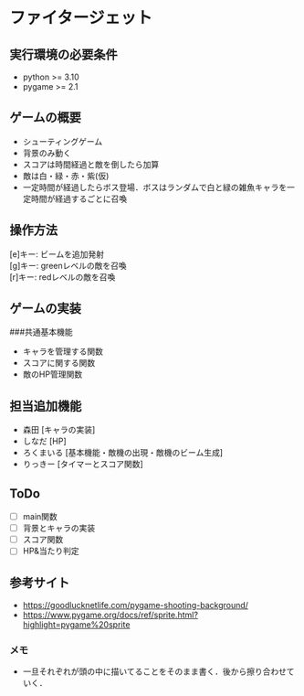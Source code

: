 # ファイタージェット

## 実行環境の必要条件
* python >= 3.10
* pygame >= 2.1

## ゲームの概要
- シューティングゲーム
- 背景のみ動く
- スコアは時間経過と敵を倒したら加算
- 敵は白・緑・赤・紫(仮)
- 一定時間が経過したらボス登場．ボスはランダムで白と緑の雑魚キャラを一定時間が経過するごとに召喚

## 操作方法
[e]キー: ビームを追加発射  
[g]キー: greenレベルの敵を召喚  
[r]キー: redレベルの敵を召喚  

## ゲームの実装
###共通基本機能
* キャラを管理する関数
* スコアに関する関数
* 敵のHP管理関数

## 担当追加機能
* 森田 [キャラの実装]
* しなだ [HP]
* ろくまいる [基本機能・敵機の出現・敵機のビーム生成]
* りっきー [タイマーとスコア関数]

## ToDo
- [ ] main関数
- [ ] 背景とキャラの実装
- [ ] スコア関数
- [ ] HP&当たり判定

## 参考サイト
- https://goodlucknetlife.com/pygame-shooting-background/
- https://www.pygame.org/docs/ref/sprite.html?highlight=pygame%20sprite

### メモ
* 一旦それぞれが頭の中に描いてることをそのまま書く．後から擦り合わせていく．
